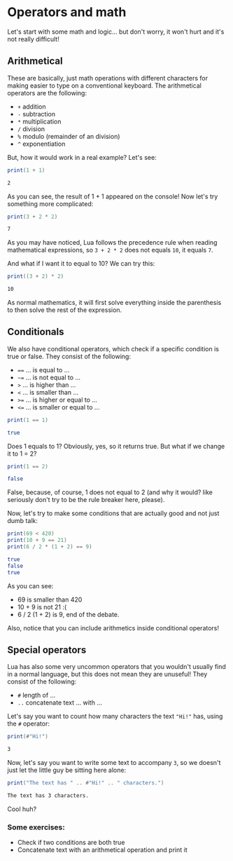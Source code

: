 # Operators and math
Let's start with some math and logic... but don't worry, it won't hurt and it's not really difficult!

## Arithmetical
These are basically, just math operations with different characters for making easier to type on a conventional keyboard.
The arithmetical operators are the following:
- `+` addition
- `-` subtraction
- `*` multiplication
- `/` division
- `%` modulo (remainder of an division)
- `^` exponentiation

But, how it would work in a real example? Let's see:

```lua
print(1 + 1)
```

```bash
2
```

As you can see, the result of 1 + 1 appeared on the console! Now let's try something more complicated:

```lua
print(3 + 2 * 2)
```

```bash
7
```

As you may have noticed, Lua follows the precedence rule when reading mathematical expressions, so `3 + 2 * 2` does not equals `10`, it equals `7`.

And what if I want it to equal to 10? We can try this:

```lua
print((3 + 2) * 2)
```

```bash
10
```

As normal mathematics, it will first solve everything inside the parenthesis to then solve the rest of the expression.

## Conditionals
We also have conditional operators, which check if a specific condition is true or false. 
They consist of the following:
- `==` ... is equal to ...
- `~=` ... is not equal to ...
- `>` ... is higher than ...
- `<` ... is smaller than ...
- `>=` ... is higher or equal to ...
- `<=` ... is smaller or equal to ...

```lua
print(1 == 1)
```

```bash
true
```

Does 1 equals to 1? Obviously, yes, so it returns true.
But what if we change it to 1 = 2?

```lua
print(1 == 2)
```

```bash
false
```

False, because, of course, 1 does not equal to 2 (and why it would? like seriously don't try to be the rule breaker here, please).

Now, let's try to make some conditions that are actually good and not just dumb talk:

```lua
print(69 < 420)
print(10 + 9 == 21)
print(6 / 2 * (1 + 2) == 9)
```

```bash
true
false
true
```

As you can see:
- 69 is smaller than 420
- 10 + 9 is not 21 :(
- 6 / 2 (1 + 2) is 9, end of the debate.

Also, notice that you can include arithmetics inside conditional operators!
## Special operators
Lua has also some very uncommon operators that you wouldn't usually find in a normal language, but this does not mean they are unuseful! 
They consist of the following:
- `#` length of ...
- `..` concatenate text ... with ...

Let's say you want to count how many characters the text `"Hi!"` has, using the `#` operator:

```lua
print(#"Hi!")
```

```bash
3
```

Now, let's say you want to write some text to accompany `3`, so we doesn't just let the little guy be sitting here alone:

```lua
print("The text has " .. #"Hi!" .. " characters.")
```

```bash
The text has 3 characters.
```

Cool huh?

### Some exercises:
- Check if two conditions are both true
- Concatenate text with an arithmetical operation and print it
